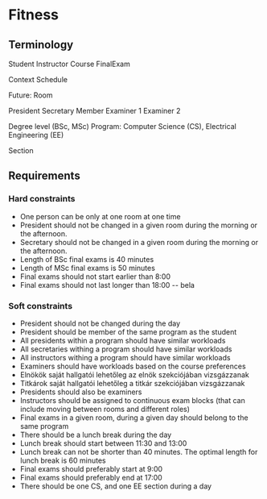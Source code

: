 # Fitness

## Terminology

Student
Instructor
Course
FinalExam

Context
Schedule

Future:
Room

President
Secretary
Member
Examiner 1
Examiner 2


Degree level (BSc, MSc)
Program: Computer Science (CS), Electrical Engineering (EE)

Section


## Requirements

### Hard constraints
-	One person can be only at one room at one time
- President should not be changed in a given room during the morning or the afternoon.
- Secretary should not be changed in a given room during the morning or the afternoon.
-	Length of BSc final exams is 40 minutes 
-	Length of MSc final exams is 50 minutes
- Final exams should not start earlier than 8:00
- Final exams should not last longer than 18:00
-- bela

### Soft constraints
- President should not be changed during the day
- President should be member of the same program as the student
- All presidents within a program should have similar workloads
- All secretaries withing a program should have similar workloads
- All instructors withing a program should have similar workloads
- Examiners should have workloads based on the course preferences
- Elnökök saját hallgatói lehetőleg az elnök szekciójában vizsgázzanak
- Titkárok saját hallgatói lehetőleg a titkár szekciójában vizsgázzanak
- Presidents should also be examiners 
- Instructors should be assigned to continuous exam blocks (that can include moving between rooms and different roles)
- Final exams in a given room, during a given day should belong to the same program
- There should be a lunch break during the day
- Lunch break should start between 11:30 and 13:00 
- Lunch break can not be shorter than 40 minutes. The optimal length for lunch break is 60 minutes
- Final exams should preferably start at 9:00
- Final exams should preferably end at 17:00
- There should be one CS, and one EE section during a day





